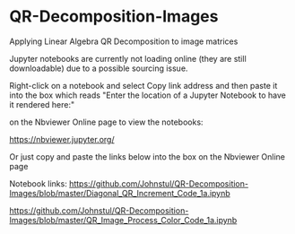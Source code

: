 # QR-Decomposition-Images
Applying Linear Algebra QR Decomposition to image matrices

Jupyter notebooks are currently not loading online (they are still downloadable) due to a possible sourcing issue.

Right-click on a notebook and select Copy link address and then paste it into the box which reads
"Enter the location of a Jupyter Notebook to have it rendered here:"

on the Nbviewer Online page to view the notebooks:

https://nbviewer.jupyter.org/

Or just copy and paste the links below into the box on the Nbviewer Online page

Notebook links:
https://github.com/Johnstul/QR-Decomposition-Images/blob/master/Diagonal_QR_Increment_Code_1a.ipynb

https://github.com/Johnstul/QR-Decomposition-Images/blob/master/QR_Image_Process_Color_Code_1a.ipynb

